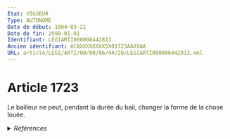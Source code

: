 ```yaml
---
État: VIGUEUR
Type: AUTONOME
Date de début: 1804-03-21
Date de fin: 2999-01-01
Identifiant: LEGIARTI000006442813
Ancien identifiant: ACAXXXXXXXX5X01723AAXXAA
URL: article/LEGI/ARTI/00/00/06/44/28/LEGIARTI000006442813.xml
---
```


<h1>Article 1723</h1>

Le bailleur ne peut, pendant la durée du bail, changer la forme de la chose
louée.


<details>
  <summary><em>Références</em></summary>

  <h2>Articles faisant référence à l'article</h2>
  
  <ul>
    <li>
      <a href="https://legal.tricoteuses.fr//redirection/LEGIARTI000039119815?vers=git&vers=legifrance">Loi n° 48-1360 du 1 septembre 1948 portant modification et codification de la législation relative aux rapports des bailleurs et locataires ou occupants de locaux d'habitation ou à usage professionnel et instituant des allocations de logement - article 14 AUTONOME VIGUEUR, en vigueur depuis le 2020-01-01</a> CITATION source
    </li>
    <li>
      <a href="https://legal.tricoteuses.fr//redirection/LEGIARTI000006463063?vers=git&vers=legifrance">Loi n° 48-1360 du 1 septembre 1948 portant modification et codification de la législation relative aux rapports des bailleurs et locataires ou occupants de locaux d'habitation ou à usage professionnel et instituant des allocations de logement - article 14 AUTONOME MODIFIE, en vigueur du 1948-09-02 au 2020-01-01</a> CITATION source
    </li>
  </ul>
  
  <h2>Références faites par l'article</h2>
  
  <ul>
    <li>
      CODIFICATION source Loi 1804-03-07
    </li>
    <li>
      CREATION source Loi 1804-03-07 promulguée le 17 mars 1804
    </li>
    <li>
      1948-09-01 CITATION cible <a href="https://legal.tricoteuses.fr//redirection/LEGIARTI000039119815?vers=git&vers=legifrance">Loi n° 48-1360 du 1 septembre 1948 portant modification et codification de la législation relative aux rapports des bailleurs et locataires ou occupants de locaux d'habitation ou à usage professionnel et instituant des allocations de logement - article 14 AUTONOME VIGUEUR, en vigueur depuis le 2020-01-01</a>
    </li>
  </ul>
</details>
